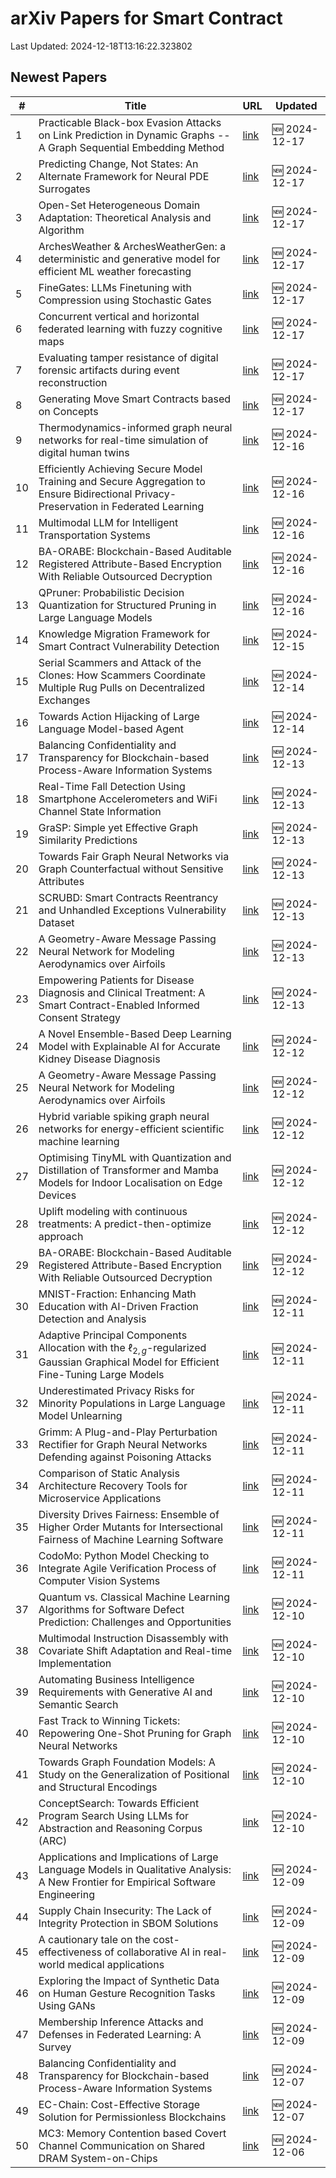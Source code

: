 # arXiv Papers for Smart Contract

Last Updated: 2024-12-18T13:16:22.323802

## Newest Papers

|\#|Title|URL|Updated|
|---|---|---|---|
|1|Practicable Black-box Evasion Attacks on Link Prediction in Dynamic Graphs -- A Graph Sequential Embedding Method|[link](http://arxiv.org/abs/2412.13134v1)|🆕 2024-12-17|
|2|Predicting Change, Not States: An Alternate Framework for Neural PDE Surrogates|[link](http://arxiv.org/abs/2412.13074v1)|🆕 2024-12-17|
|3|Open-Set Heterogeneous Domain Adaptation: Theoretical Analysis and Algorithm|[link](http://arxiv.org/abs/2412.13036v1)|🆕 2024-12-17|
|4|ArchesWeather & ArchesWeatherGen: a deterministic and generative model for efficient ML weather forecasting|[link](http://arxiv.org/abs/2412.12971v1)|🆕 2024-12-17|
|5|FineGates: LLMs Finetuning with Compression using Stochastic Gates|[link](http://arxiv.org/abs/2412.12951v1)|🆕 2024-12-17|
|6|Concurrent vertical and horizontal federated learning with fuzzy cognitive maps|[link](http://arxiv.org/abs/2412.12844v1)|🆕 2024-12-17|
|7|Evaluating tamper resistance of digital forensic artifacts during event reconstruction|[link](http://arxiv.org/abs/2412.12814v1)|🆕 2024-12-17|
|8|Generating Move Smart Contracts based on Concepts|[link](http://arxiv.org/abs/2412.12513v1)|🆕 2024-12-17|
|9|Thermodynamics-informed graph neural networks for real-time simulation of digital human twins|[link](http://arxiv.org/abs/2412.12034v1)|🆕 2024-12-16|
|10|Efficiently Achieving Secure Model Training and Secure Aggregation to Ensure Bidirectional Privacy-Preservation in Federated Learning|[link](http://arxiv.org/abs/2412.11737v1)|🆕 2024-12-16|
|11|Multimodal LLM for Intelligent Transportation Systems|[link](http://arxiv.org/abs/2412.11683v1)|🆕 2024-12-16|
|12|BA-ORABE: Blockchain-Based Auditable Registered Attribute-Based Encryption With Reliable Outsourced Decryption|[link](http://arxiv.org/abs/2412.08957v2)|🆕 2024-12-16|
|13|QPruner: Probabilistic Decision Quantization for Structured Pruning in Large Language Models|[link](http://arxiv.org/abs/2412.11629v1)|🆕 2024-12-16|
|14|Knowledge Migration Framework for Smart Contract Vulnerability Detection|[link](http://arxiv.org/abs/2412.11175v1)|🆕 2024-12-15|
|15|Serial Scammers and Attack of the Clones: How Scammers Coordinate Multiple Rug Pulls on Decentralized Exchanges|[link](http://arxiv.org/abs/2412.10993v1)|🆕 2024-12-14|
|16|Towards Action Hijacking of Large Language Model-based Agent|[link](http://arxiv.org/abs/2412.10807v1)|🆕 2024-12-14|
|17|Balancing Confidentiality and Transparency for Blockchain-based Process-Aware Information Systems|[link](http://arxiv.org/abs/2412.05737v2)|🆕 2024-12-13|
|18|Real-Time Fall Detection Using Smartphone Accelerometers and WiFi Channel State Information|[link](http://arxiv.org/abs/2412.09980v1)|🆕 2024-12-13|
|19|GraSP: Simple yet Effective Graph Similarity Predictions|[link](http://arxiv.org/abs/2412.09968v1)|🆕 2024-12-13|
|20|Towards Fair Graph Neural Networks via Graph Counterfactual without Sensitive Attributes|[link](http://arxiv.org/abs/2412.09947v1)|🆕 2024-12-13|
|21|SCRUBD: Smart Contracts Reentrancy and Unhandled Exceptions Vulnerability Dataset|[link](http://arxiv.org/abs/2412.09935v1)|🆕 2024-12-13|
|22|A Geometry-Aware Message Passing Neural Network for Modeling Aerodynamics over Airfoils|[link](http://arxiv.org/abs/2412.09399v2)|🆕 2024-12-13|
|23|Empowering Patients for Disease Diagnosis and Clinical Treatment: A Smart Contract-Enabled Informed Consent Strategy|[link](http://arxiv.org/abs/2412.09820v1)|🆕 2024-12-13|
|24|A Novel Ensemble-Based Deep Learning Model with Explainable AI for Accurate Kidney Disease Diagnosis|[link](http://arxiv.org/abs/2412.09472v1)|🆕 2024-12-12|
|25|A Geometry-Aware Message Passing Neural Network for Modeling Aerodynamics over Airfoils|[link](http://arxiv.org/abs/2412.09399v1)|🆕 2024-12-12|
|26|Hybrid variable spiking graph neural networks for energy-efficient scientific machine learning|[link](http://arxiv.org/abs/2412.09379v1)|🆕 2024-12-12|
|27|Optimising TinyML with Quantization and Distillation of Transformer and Mamba Models for Indoor Localisation on Edge Devices|[link](http://arxiv.org/abs/2412.09289v1)|🆕 2024-12-12|
|28|Uplift modeling with continuous treatments: A predict-then-optimize approach|[link](http://arxiv.org/abs/2412.09232v1)|🆕 2024-12-12|
|29|BA-ORABE: Blockchain-Based Auditable Registered Attribute-Based Encryption With Reliable Outsourced Decryption|[link](http://arxiv.org/abs/2412.08957v1)|🆕 2024-12-12|
|30|MNIST-Fraction: Enhancing Math Education with AI-Driven Fraction Detection and Analysis|[link](http://arxiv.org/abs/2412.08633v1)|🆕 2024-12-11|
|31|Adaptive Principal Components Allocation with the $\ell_{2,g}$-regularized Gaussian Graphical Model for Efficient Fine-Tuning Large Models|[link](http://arxiv.org/abs/2412.08592v1)|🆕 2024-12-11|
|32|Underestimated Privacy Risks for Minority Populations in Large Language Model Unlearning|[link](http://arxiv.org/abs/2412.08559v1)|🆕 2024-12-11|
|33|Grimm: A Plug-and-Play Perturbation Rectifier for Graph Neural Networks Defending against Poisoning Attacks|[link](http://arxiv.org/abs/2412.08555v1)|🆕 2024-12-11|
|34|Comparison of Static Analysis Architecture Recovery Tools for Microservice Applications|[link](http://arxiv.org/abs/2412.08352v1)|🆕 2024-12-11|
|35|Diversity Drives Fairness: Ensemble of Higher Order Mutants for Intersectional Fairness of Machine Learning Software|[link](http://arxiv.org/abs/2412.08167v1)|🆕 2024-12-11|
|36|CodoMo: Python Model Checking to Integrate Agile Verification Process of Computer Vision Systems|[link](http://arxiv.org/abs/2412.08159v1)|🆕 2024-12-11|
|37|Quantum vs. Classical Machine Learning Algorithms for Software Defect Prediction: Challenges and Opportunities|[link](http://arxiv.org/abs/2412.07698v1)|🆕 2024-12-10|
|38|Multimodal Instruction Disassembly with Covariate Shift Adaptation and Real-time Implementation|[link](http://arxiv.org/abs/2412.07671v1)|🆕 2024-12-10|
|39|Automating Business Intelligence Requirements with Generative AI and Semantic Search|[link](http://arxiv.org/abs/2412.07668v1)|🆕 2024-12-10|
|40|Fast Track to Winning Tickets: Repowering One-Shot Pruning for Graph Neural Networks|[link](http://arxiv.org/abs/2412.07605v1)|🆕 2024-12-10|
|41|Towards Graph Foundation Models: A Study on the Generalization of Positional and Structural Encodings|[link](http://arxiv.org/abs/2412.07407v1)|🆕 2024-12-10|
|42|ConceptSearch: Towards Efficient Program Search Using LLMs for Abstraction and Reasoning Corpus (ARC)|[link](http://arxiv.org/abs/2412.07322v1)|🆕 2024-12-10|
|43|Applications and Implications of Large Language Models in Qualitative Analysis: A New Frontier for Empirical Software Engineering|[link](http://arxiv.org/abs/2412.06564v1)|🆕 2024-12-09|
|44|Supply Chain Insecurity: The Lack of Integrity Protection in SBOM Solutions|[link](http://arxiv.org/abs/2412.05138v2)|🆕 2024-12-09|
|45|A cautionary tale on the cost-effectiveness of collaborative AI in real-world medical applications|[link](http://arxiv.org/abs/2412.06494v1)|🆕 2024-12-09|
|46|Exploring the Impact of Synthetic Data on Human Gesture Recognition Tasks Using GANs|[link](http://arxiv.org/abs/2412.06389v1)|🆕 2024-12-09|
|47|Membership Inference Attacks and Defenses in Federated Learning: A Survey|[link](http://arxiv.org/abs/2412.06157v1)|🆕 2024-12-09|
|48|Balancing Confidentiality and Transparency for Blockchain-based Process-Aware Information Systems|[link](http://arxiv.org/abs/2412.05737v1)|🆕 2024-12-07|
|49|EC-Chain: Cost-Effective Storage Solution for Permissionless Blockchains|[link](http://arxiv.org/abs/2412.05502v1)|🆕 2024-12-07|
|50|MC3: Memory Contention based Covert Channel Communication on Shared DRAM System-on-Chips|[link](http://arxiv.org/abs/2412.05228v1)|🆕 2024-12-06|
